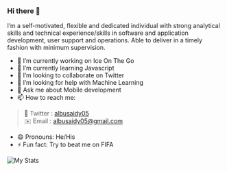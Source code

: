 ### Hi there 👋


I’m a self-motivated, flexible and dedicated individual with strong analytical skills and technical experience/skills in software and application development, user support and operations. Able to deliver in a timely fashion with minimum supervision.

- 🔭 I’m currently working on Ice On The Go
- 🌱 I’m currently learning Javascript
- 👯 I’m looking to collaborate on Twitter
- 🤔 I’m looking for help with Machine Learning
- 💬 Ask me about Mobile development
- 📫 How to reach me: 
> 📱 Twitter :
 > [albusaidy05](https://twitter.com/albusaidy05)  
 > ✉️ Email :
 > [albusaidy05@gmail.com](mailto:albusaidy05@gmail.com)     
- 😄 Pronouns: He/His
- ⚡ Fun fact: Try to beat me on FIFA


![My Stats](https://github-readme-stats.vercel.app/api?username=albusaidy05&&show_icons=true&title_color=ffffffff&icon_color=bb2acf&text_color=daf7dc&bg_color=151515)


